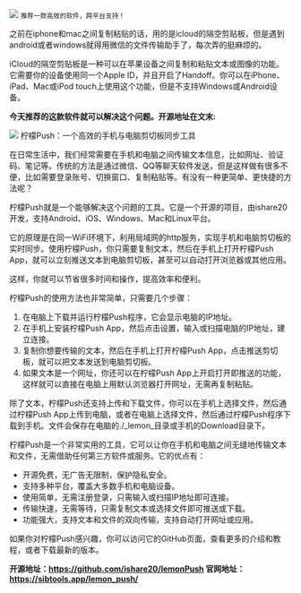 <img src="/assets/image/240114-剪贴板-1.png" style="max-width: 70%; height: auto;">
<small>推荐一款高效的软件，跨平台支持！</small>


之前在iphone和mac之间复制粘贴的话，用的是icloud的隔空剪贴板，但是遇到android或者windows就得用微信的文件传输助手了，每次弄的挺麻烦的。

iCloud的隔空剪贴板是一种可以在苹果设备之间复制和粘贴文本或图像的功能。它需要你的设备使用同一个Apple ID，并且开启了Handoff。你可以在iPhone、iPad、Mac或iPod touch上使用这个功能，但是不支持Windows或Android设备。

**今天推荐的这款软件就可以解决这个问题。开源地址在文末:**

![](/assets/image/240114-剪贴板-1.png)
柠檬Push：一个高效的手机与电脑剪切板同步工具

在日常生活中，我们经常需要在手机和电脑之间传输文本信息，比如网址、验证码、笔记等。传统的方法是通过微信、QQ等聊天软件发送，但是这样做有很多不便，比如需要登录账号、切换窗口、复制粘贴等。有没有一种更简单、更快捷的方法呢？

柠檬Push就是一个能够解决这个问题的工具。它是一个开源的项目，由ishare20开发，支持Android、iOS、Windows、Mac和Linux平台。

它的原理是在同一WiFi环境下，利用局域网的http服务，实现手机和电脑剪切板的实时同步。使用柠檬Push，你只需要复制文本，然后在手机上打开柠檬Push App，就可以立刻推送文本到电脑剪切板，甚至可以自动打开浏览器或其他应用。


这样，你就可以节省很多时间和操作，提高效率和便利。

柠檬Push的使用方法也非常简单，只需要几个步骤：

1. 在电脑上下载并运行柠檬Push程序，它会显示电脑的IP地址。
2. 在手机上安装柠檬Push App，然后点击设置，输入或扫描电脑的IP地址，建立连接。
3. 复制你想要传输的文本，然后在手机上打开柠檬Push App，点击推送剪切板，就可以把文本发送到电脑剪切板。
4. 如果文本是一个网址，你还可以在柠檬Push App上开启打开即推送的功能，这样就可以直接在电脑上用默认浏览器打开网址，无需再复制粘贴。

除了文本，柠檬Push还支持上传和下载文件，你可以在手机上选择文件，然后通过柠檬Push App上传到电脑，或者在电脑上选择文件，然后通过柠檬Push程序下载到手机。文件会保存在电脑的./_lemon_目录或手机的Download目录下。

柠檬Push是一个非常实用的工具，它可以让你在手机和电脑之间无缝地传输文本和文件，无需借助任何第三方软件或服务。它的优点有：

- 开源免费，无广告无限制，保护隐私安全。
- 支持多种平台，覆盖大多数手机和电脑设备。
- 使用简单，无需注册登录，只需输入或扫描IP地址即可连接。
- 传输快速，无需等待，只需复制文本或选择文件即可推送或下载。
- 功能强大，支持文本和文件的双向传输，支持自动打开网址或应用。

如果你对柠檬Push感兴趣，你可以访问它的GitHub页面，查看更多的介绍和教程，或者下载最新的版本。


**开源地址：https://github.com/ishare20/lemonPush
官网地址：https://sibtools.app/lemon_push/**